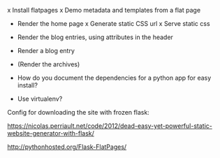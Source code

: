 
x Install flatpages
x Demo metadata and templates from a flat page
- Render the home page
x Generate static CSS url
x Serve static css
- Render the blog entries, using attributes in the header
- Render a blog entry
- (Render the archives)

- How do you document the dependencies for a python app for easy install?
- Use virtualenv?

Config for downloading the site with frozen flask:

https://nicolas.perriault.net/code/2012/dead-easy-yet-powerful-static-website-generator-with-flask/

http://pythonhosted.org/Flask-FlatPages/